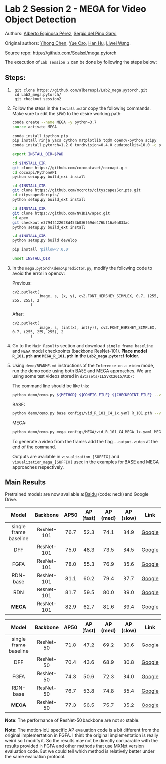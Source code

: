 # Lab 2 Session 2 - MEGA for Video Object Detection

Authors: [Alberto Espinosa Pérez](https://github.com/alberespi), [Sergio del Pino Garvi](https://github.com/sergiodelpi)

Original authors: [Yihong Chen](https://scalsol.github.io), [Yue Cao](http://yue-cao.me), [Han Hu](https://ancientmooner.github.io/), [Liwei Wang](http://www.liweiwang-pku.com/).

Source repo: https://github.com/Scalsol/mega.pytorch

The execution of `Lab session 2` can be done by following the steps below:

## Steps:
1. ```
    git clone https://github.com/alberespi/Lab2_mega.pytorch.git
    cd Lab2_mega.pytorch/
    git checkout session2
    ```
2. Follow the steps in the `Install.md` or copy the following commands. Make sure to edit the `$PWD` to the desire working path:
   
    ```bash
    conda create --name MEGA -y python=3.7
    source activate MEGA

    conda install ipython pip
    pip install ninja yacs cython matplotlib tqdm opencv-python scipy
    conda install pytorch=1.2.0 torchvision=0.4.0 cudatoolkit=10.0 -c pytorch

    export INSTALL_DIR=$PWD

    cd $INSTALL_DIR
    git clone https://github.com/cocodataset/cocoapi.git
    cd cocoapi/PythonAPI
    python setup.py build_ext install
    
    cd $INSTALL_DIR
    git clone https://github.com/mcordts/cityscapesScripts.git
    cd cityscapesScripts/
    python setup.py build_ext install
    
    cd $INSTALL_DIR
    git clone https://github.com/NVIDIA/apex.git
    cd apex
    git checkout e3794f422628d453b036f69de476bf16a0a838ac
    python setup.py build_ext install
    
    cd $INSTALL_DIR
    python setup.py build develop

    pip install 'pillow<7.0.0'

    unset INSTALL_DIR
    ```
    
3. In the `mega.pytorch\demo\predictor.py`, modify the following code to avoid the error in opencv:
   
    Previous:
    ```
    cv2.putText(
                image, s, (x, y), cv2.FONT_HERSHEY_SIMPLEX, 0.7, (255, 255, 255), 2
            )
    ```
    After:
    ```
    cv2.putText(
                image, s, (int(x), int(y)), cv2.FONT_HERSHEY_SIMPLEX, 0.7, (255, 255, 255), 2
            )
    ```
    
4. Go to the `Main Results` section and download `single frame baseline` and `MEGA` model checkpoints (backbone ResNet-101). **Place model `R_101.pth` and `MEGA_R_101.pth` in the `Lab2_mega.pytorch` folder.**

5. Using `demo/README.md` instructions of the `Inference on a video` mode, run the demo code using both BASE and MEGA approaches. We are using some test videos stored in `datasets/ILSVRC2015/VID/`:

   The command line should be like this:
   ```bash
   python demo/demo.py ${METHOD} ${CONFIG_FILE} ${CHECKPOINT_FILE} --video [--visualize-path ${VIDEO-NAME}] [--output-folder ${FOLDER}] [--  output-video]
   ```
   
    BASE:
    ```bash
    python demo/demo.py base configs/vid_R_101_C4_1x.yaml R_101.pth --video --visualize-path datasets/ILSVRC2015/VID/v_WalkingWithDog_g01_c01.avi --output-folder visualization_WalkingWithDog_g01_c01
    ```
    
    MEGA:
    ```bash
    python demo/demo.py mega configs/MEGA/vid_R_101_C4_MEGA_1x.yaml MEGA_R_101.pth --video --visualize-path datasets/ILSVRC2015/VID/v_WalkingWithDog_g10_c03.avi --output-folder visualization_mega_WalkingWithDog_g10_c03.avi
    ```

    To generate a video from the frames add the flag `--output-video` at the end of the command.

    Outputs are available in `visualization_[SUFFIX]` and `visualization_mega_[SUFFIX]` used in the examples for BASE and MEGA approaches respectively.

## Main Results

Pretrained models are now available at [Baidu](https://pan.baidu.com/s/1qjIAD3ohaJO8EF1mZ4nLEg) (code: neck) and Google Drive.

Model | Backbone | AP50 | AP (fast) | AP (med) | AP (slow) | Link
:---: | :---: | :---: | :---: | :---: | :---: |:---:
single frame baseline | ResNet-101 | 76.7 | 52.3 | 74.1 | 84.9 | [Google](https://drive.google.com/file/d/1W17f9GC60rHU47lUeOEfU--Ra-LTw3Tq/view?usp=sharing)
DFF | ResNet-101 | 75.0 | 48.3 | 73.5 | 84.5 | [Google](https://drive.google.com/file/d/1Dn_RQRlA7z2XkRRS4XERUW_UH9jlNvMo/view?usp=sharing)
FGFA | ResNet-101 | 78.0 | 55.3 | 76.9 | 85.6 | [Google](https://drive.google.com/file/d/1yVgy7_ff1xVD1SooqbcK-OzKMgPpUcg4/view?usp=sharing)
RDN-base | ResNet-101 | 81.1 | 60.2 | 79.4 | 87.7 | [Google](https://drive.google.com/file/d/1jM5LqlVtCGjKH-MocTCjzFIVjqCyng8M/view?usp=sharing)
RDN | ResNet-101 | 81.7 | 59.5 | 80.0 | 89.0| [Google](https://drive.google.com/file/d/1FgoOwj-GFAMVn2hkSFKnxn5fKWPSxlUF/view?usp=sharing)
**MEGA** | ResNet-101 | 82.9 | 62.7| 81.6 | 89.4 | [Google](https://drive.google.com/file/d/1ZnAdFafF1vW9Lnpw-RPF1AD_csw61lBY/view?usp=sharing)

Model | Backbone | AP50 | AP (fast) | AP (med) | AP (slow) | Link
:---: | :---: | :---: | :---: | :---: | :---: |:---:
single frame baseline | ResNet-50 | 71.8 | 47.2 | 69.2 | 80.6| [Google](https://drive.google.com/file/d/1i39MwpP46x61eHLkRXMzcKhpeKZhkgA6/view?usp=sharing)
DFF | ResNet-50 | 70.4 | 43.6 | 68.9 | 80.8 | [Google](https://drive.google.com/file/d/1wl9Sheg46ecJOWzl1Uy4BWaCDRtSt51_/view?usp=sharing)
FGFA | ResNet-50 | 74.3 | 50.6 | 72.3 | 84.0|  [Google](https://drive.google.com/file/d/1nJ6CbUG_wW_gvMs193b7f0c1QLnXqAzO/view?usp=sharing)
RDN-base | ResNet-50 | 76.7 | 53.8 | 74.8 | 85.4 | [Google](https://drive.google.com/file/d/10k70lzSrxXiLWYx8tmX3RNuOQ2x1X0k8/view?usp=sharing)
**MEGA** | ResNet-50 | 77.3 | 56.5 | 75.7 | 85.2 | [Google](https://drive.google.com/file/d/1EZzpBuCfI75bsd_gxK1495tXlh0K_34H/view?usp=sharing)

**Note**: The performance of ResNet-50 backbone are not so stable.

**Note**: The motion-IoU specific AP evaluation code is a bit different from the original implementation in FGFA. I think the original implementation is really weird so I modify it. So the results may not be directly comparable with the results provided in FGFA and other methods that use MXNet version evaluation code. But we could tell which method is relatively better under the same evaluation protocol.
